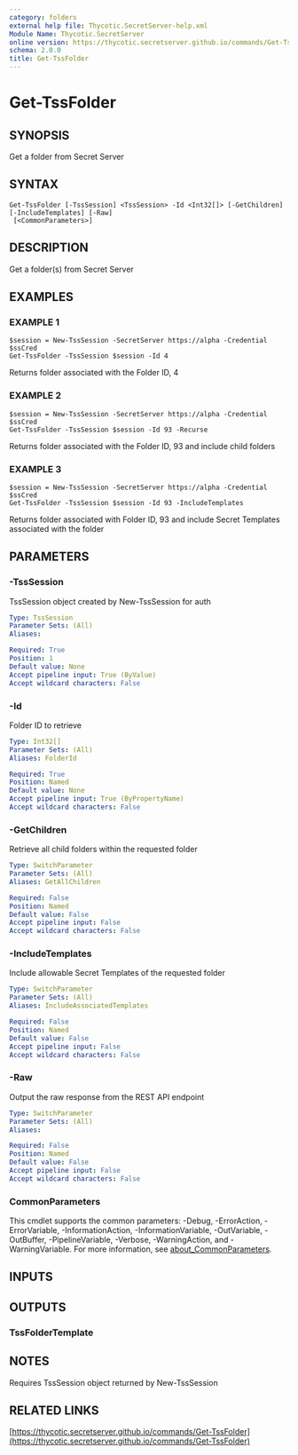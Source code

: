 ```yaml
---
category: folders
external help file: Thycotic.SecretServer-help.xml
Module Name: Thycotic.SecretServer
online version: https://thycotic.secretserver.github.io/commands/Get-TssFolder
schema: 2.0.0
title: Get-TssFolder
---
```


# Get-TssFolder

## SYNOPSIS
Get a folder from Secret Server

## SYNTAX

```
Get-TssFolder [-TssSession] <TssSession> -Id <Int32[]> [-GetChildren] [-IncludeTemplates] [-Raw]
 [<CommonParameters>]
```

## DESCRIPTION
Get a folder(s) from Secret Server

## EXAMPLES

### EXAMPLE 1
```
$session = New-TssSession -SecretServer https://alpha -Credential $ssCred
Get-TssFolder -TssSession $session -Id 4
```

Returns folder associated with the Folder ID, 4

### EXAMPLE 2
```
$session = New-TssSession -SecretServer https://alpha -Credential $ssCred
Get-TssFolder -TssSession $session -Id 93 -Recurse
```

Returns folder associated with the Folder ID, 93 and include child folders

### EXAMPLE 3
```
$session = New-TssSession -SecretServer https://alpha -Credential $ssCred
Get-TssFolder -TssSession $session -Id 93 -IncludeTemplates
```

Returns folder associated with Folder ID, 93 and include Secret Templates associated with the folder

## PARAMETERS

### -TssSession
TssSession object created by New-TssSession for auth

```yaml
Type: TssSession
Parameter Sets: (All)
Aliases:

Required: True
Position: 1
Default value: None
Accept pipeline input: True (ByValue)
Accept wildcard characters: False
```

### -Id
Folder ID to retrieve

```yaml
Type: Int32[]
Parameter Sets: (All)
Aliases: FolderId

Required: True
Position: Named
Default value: None
Accept pipeline input: True (ByPropertyName)
Accept wildcard characters: False
```

### -GetChildren
Retrieve all child folders within the requested folder

```yaml
Type: SwitchParameter
Parameter Sets: (All)
Aliases: GetAllChildren

Required: False
Position: Named
Default value: False
Accept pipeline input: False
Accept wildcard characters: False
```

### -IncludeTemplates
Include allowable Secret Templates of the requested folder

```yaml
Type: SwitchParameter
Parameter Sets: (All)
Aliases: IncludeAssociatedTemplates

Required: False
Position: Named
Default value: False
Accept pipeline input: False
Accept wildcard characters: False
```

### -Raw
Output the raw response from the REST API endpoint

```yaml
Type: SwitchParameter
Parameter Sets: (All)
Aliases:

Required: False
Position: Named
Default value: False
Accept pipeline input: False
Accept wildcard characters: False
```

### CommonParameters
This cmdlet supports the common parameters: -Debug, -ErrorAction, -ErrorVariable, -InformationAction, -InformationVariable, -OutVariable, -OutBuffer, -PipelineVariable, -Verbose, -WarningAction, and -WarningVariable. For more information, see [about_CommonParameters](http://go.microsoft.com/fwlink/?LinkID=113216).

## INPUTS

## OUTPUTS

### TssFolderTemplate
## NOTES
Requires TssSession object returned by New-TssSession

## RELATED LINKS

[https://thycotic.secretserver.github.io/commands/Get-TssFolder](https://thycotic.secretserver.github.io/commands/Get-TssFolder)

